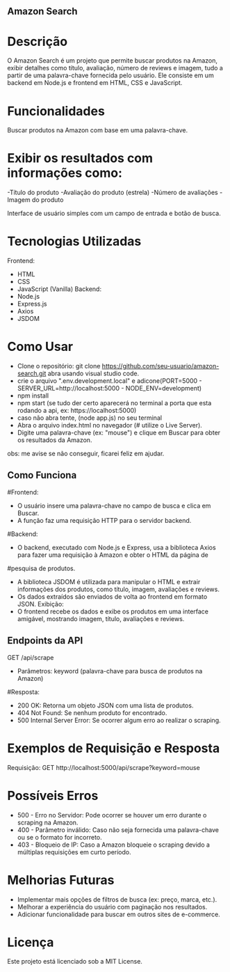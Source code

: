 ## Amazon Search

# Descrição
O Amazon Search é um projeto que permite buscar produtos na Amazon, exibir detalhes como título, avaliação, número de reviews e imagem, tudo a partir de uma palavra-chave fornecida pelo usuário. Ele consiste em um backend em Node.js e frontend em HTML, CSS e JavaScript.

# Funcionalidades
Buscar produtos na Amazon com base em uma palavra-chave.

# Exibir os resultados com informações como:
-Título do produto
-Avaliação do produto (estrela)
-Número de avaliações
-Imagem do produto

Interface de usuário simples com um campo de entrada e botão de busca.

# Tecnologias Utilizadas
Frontend:
 - HTML
 - CSS
 - JavaScript (Vanilla)
Backend:
 - Node.js
 - Express.js
 - Axios
 - JSDOM

# Como Usar
 - Clone o repositório: git clone https://github.com/seu-usuario/amazon-search.git abra usando visual studio code.
 - crie o arquivo ".env.development.local" e adicone(PORT=5000 - SERVER_URL=http://localhost:5000  - NODE_ENV=development)
 - npm install
 - npm start (se tudo der certo aparecerá no terminal a porta que esta rodando a api, ex: https://localhost:5000)
 - caso não abra tente, (node app.js) no seu terminal
 - Abra o arquivo index.html no navegador (# utilize o Live Server).
 - Digite uma palavra-chave (ex: "mouse") e clique em Buscar para obter os resultados da Amazon.

obs: me avise se não conseguir, ficarei feliz em ajudar.

## Como Funciona

#Frontend:
 - O usuário insere uma palavra-chave no campo de busca e clica em Buscar.
 - A função faz uma requisição HTTP para o servidor backend.

#Backend:
 - O backend, executado com Node.js e Express, usa a biblioteca Axios para fazer uma requisição à Amazon e obter o HTML da página de

#pesquisa de produtos.
 - A biblioteca JSDOM é utilizada para manipular o HTML e extrair informações dos produtos, como título, imagem, avaliações e reviews.
 - Os dados extraídos são enviados de volta ao frontend em formato JSON.
 Exibição:
 - O frontend recebe os dados e exibe os produtos em uma interface amigável, mostrando imagem, título, avaliações e reviews.

## Endpoints da API

GET /api/scrape
 - Parâmetros: keyword (palavra-chave para busca de produtos na Amazon)

#Resposta:
 - 200 OK: Retorna um objeto JSON com uma lista de produtos.
 - 404 Not Found: Se nenhum produto for encontrado.
 - 500 Internal Server Error: Se ocorrer algum erro ao realizar o scraping.

# Exemplos de Requisição e Resposta
Requisição: GET http://localhost:5000/api/scrape?keyword=mouse

# Possíveis Erros
 - 500 - Erro no Servidor: Pode ocorrer se houver um erro durante o scraping na Amazon.
 - 400 - Parâmetro inválido: Caso não seja fornecida uma palavra-chave ou se o formato for incorreto.
 - 403 - Bloqueio de IP: Caso a Amazon bloqueie o scraping devido a múltiplas requisições em curto período.

# Melhorias Futuras
 - Implementar mais opções de filtros de busca (ex: preço, marca, etc.).
 - Melhorar a experiência do usuário com paginação nos resultados.
 - Adicionar funcionalidade para buscar em outros sites de e-commerce.
# Licença
Este projeto está licenciado sob a MIT License.
